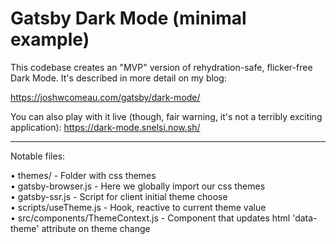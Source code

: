 # Gatsby Dark Mode (minimal example)

This codebase creates an "MVP" version of rehydration-safe, flicker-free Dark Mode. It's described in more detail on my blog:

https://joshwcomeau.com/gatsby/dark-mode/

You can also play with it live (though, fair warning, it's not a terribly exciting application): https://dark-mode.snelsi.now.sh/

---

Notable files:

• themes/               - Folder with css themes<br />
• gatsby-browser.js     - Here we globally import our css themes<br />
• gatsby-ssr.js         - Script for client initial theme choose<br />
• scripts/useTheme.js   - Hook, reactive to current theme value<br />
• src/components/ThemeContext.js   - Component that updates html 'data-theme' attribute on theme change
